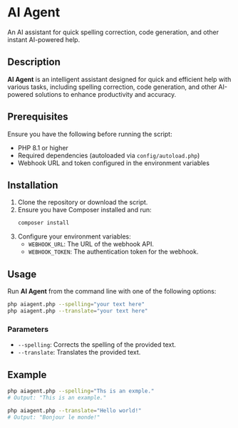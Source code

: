 # AI Agent

An AI assistant for quick spelling correction, code generation, and other instant AI-powered help.

## Description

**AI Agent** is an intelligent assistant designed for quick and efficient help with various tasks, including spelling correction, code generation, and other AI-powered solutions to enhance productivity and accuracy.

## Prerequisites
Ensure you have the following before running the script:
- PHP 8.1 or higher
- Required dependencies (autoloaded via `config/autoload.php`)
- Webhook URL and token configured in the environment variables

## Installation
1. Clone the repository or download the script.
2. Ensure you have Composer installed and run:
   ```sh
   composer install
   ```
3. Configure your environment variables:
   - `WEBHOOK_URL`: The URL of the webhook API.
   - `WEBHOOK_TOKEN`: The authentication token for the webhook.

## Usage
Run **AI Agent** from the command line with one of the following options:
```sh
php aiagent.php --spelling="your text here"
php aiagent.php --translate="your text here"
```

### Parameters
- `--spelling`: Corrects the spelling of the provided text.
- `--translate`: Translates the provided text.

## Example
```sh
php aiagent.php --spelling="Ths is an exmple."
# Output: "This is an example."

php aiagent.php --translate="Hello world!"
# Output: "Bonjour le monde!"
```
